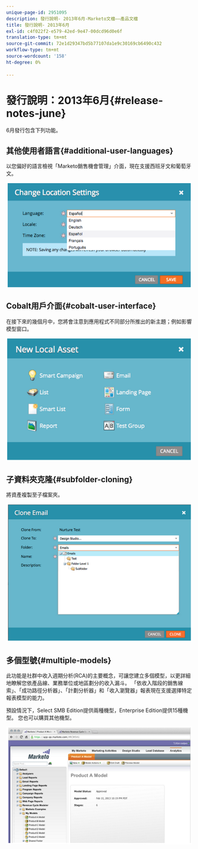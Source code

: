```yaml
---
unique-page-id: 2951095
description: 發行說明- 2013年6月-Marketo文檔——產品文檔
title: 發行說明- 2013年6月
exl-id: c4f022f2-e579-42ed-9e47-00dcd96d0e6f
translation-type: tm+mt
source-git-commit: 72e1d29347bd5b77107da1e9c30169cb6490c432
workflow-type: tm+mt
source-wordcount: '158'
ht-degree: 0%

---
```


# 發行說明：2013年6月{#release-notes-june}

6月發行包含下列功能。

## 其他使用者語言{#additional-user-languages}

以您偏好的語言檢視「Marketo銷售機會管理」介面，現在支援西班牙文和葡萄牙文。

![](assets/image2014-9-22-16-3a25-3a54.png)

## Cobalt用戶介面{#cobalt-user-interface}

在接下來的幾個月中，您將會注意到應用程式不同部分所推出的新主題；例如影響模型窗口。

![](assets/image2014-9-22-16-3a26-3a8.png)

## 子資料夾克隆{#subfolder-cloning}

將資產複製至子檔案夾。

![](assets/image2014-9-22-16-3a26-3a25.png)

## 多個型號{#multiple-models}

此功能是社群中收入週期分析(RCA)的主要概念，可讓您建立多個模型，以更詳細地瞭解您依產品線、業務單位或地區劃分的收入漏斗。 「依收入階段的銷售線索」、「成功路徑分析器」、「計劃分析器」和「收入瀏覽器」報表現在支援選擇特定報表模型的能力。

預設情況下，Select SMB Edition提供兩種機型，Enterprise Edition提供15種機型。 您也可以購買其他機型。

![](assets/image2014-9-22-16-3a26-3a59.png)
